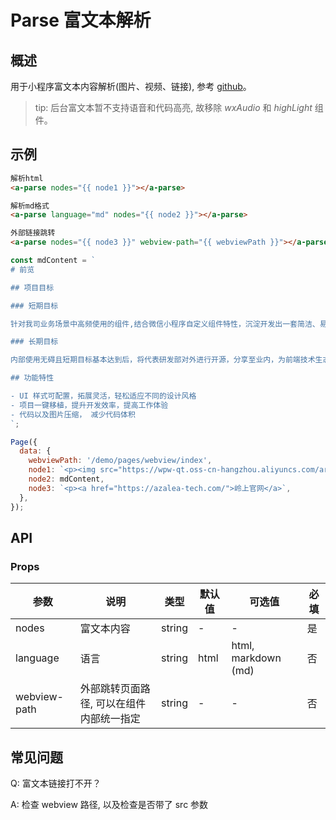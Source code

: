 # Parse 富文本解析

## 概述

用于小程序富文本内容解析(图片、视频、链接), 参考 [github](https://github.com/csonchen/wxParse)。

> tip: 后台富文本暂不支持语音和代码高亮, 故移除 _wxAudio_ 和 _highLight_ 组件。

## 示例

```html
解析html
<a-parse nodes="{{ node1 }}"></a-parse>

解析md格式
<a-parse language="md" nodes="{{ node2 }}"></a-parse>

外部链接跳转
<a-parse nodes="{{ node3 }}" webview-path="{{ webviewPath }}"></a-parse>
```

```js
const mdContent = ` 
# 前览

## 项目目标

### 短期目标

针对我司业务场景中高频使用的组件,结合微信小程序自定义组件特性，沉淀开发出一套简洁、易用、高效的组件库，兼容不同场景下的各类功能模块，以达到提高工作效率，提升工作体验的目的。

### 长期目标

内部使用无碍且短期目标基本达到后，将代表研发部对外进行开源，分享至业内，为前端技术生态做出我们的贡献。

## 功能特性

- UI 样式可配置，拓展灵活，轻松适应不同的设计风格
- 项目一键移植，提升开发效率，提高工作体验
- 代码以及图片压缩， 减少代码体积
`;

Page({
  data: {
    webviewPath: '/demo/pages/webview/index',
    node1: `<p><img src="https://wpw-qt.oss-cn-hangzhou.aliyuncs.com/article/1628208832066472069.png"/></p><p style="text-align: justify; text-indent: 2em;">1978年8月5日、6日，邓小平在同阿拉伯利比亚代表团会谈时指出：双方对某些问题看法不一致没有关系。有些问题是要由实践来证明的，双方可以保留各自的观点，允许我们继续考虑，继续观察。即使是最亲密的国家之间，也不可能对问题的看法完全一致。我们同各国朋友打交道，总是采取这样一个原则，求同存异。找出共同点，这当然很好，即使有不同点，双方仍可保留自己的观点。个人之间也是这样，朋友再好，也有吵架的时候。我们希望有二十年的和平时期，好好搞建设。我们希望安定二十年，有一个安定的国际环境，来发展我们的经济，增加人民的收入。</p>`,
    node2: mdContent,
    node3: `<p><a href="https://azalea-tech.com/">岭上官网</a>`,
  },
});
```

## API

### Props

| 参数         | 说明                                     | 类型   | 默认值 | 可选值              | 必填 |
| ------------ | ---------------------------------------- | ------ | ------ | ------------------- | ---- |
| nodes        | 富文本内容                               | string | -      | -                   | 是   |
| language     | 语言                                     | string | html   | html, markdown (md) | 否   |
| webview-path | 外部跳转页面路径, 可以在组件内部统一指定 | string | -      | -                   | 否   |

## 常见问题

Q: 富文本链接打不开？

A: 检查 webview 路径, 以及检查是否带了 src 参数

